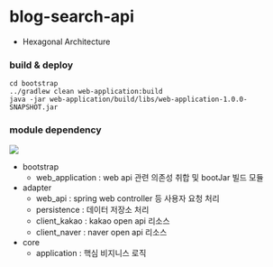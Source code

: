 # blog-search-api

-  Hexagonal Architecture

### build & deploy
```
cd bootstrap
../gradlew clean web-application:build
java -jar web-application/build/libs/web-application-1.0.0-SNAPSHOT.jar
```
### module dependency
![](http://www.plantuml.com/plantuml/png/RP1DRiOW34Jtd88Bv0fLRX9DZ5KX4cE1MnPLxzxG_BJvb9KVUcCnC5P3iOzrSKv12U_iAHVsNyvli6eM5lDGNIB1OXQFweFx_eiZG8tBoqRZUOB6dcxRl3dbKcCr5kBkeJTBIzp69FZaygj9ddn2GjvzSl_xp3bRjG9zQdH_HqDVRF33yBRNF0_X1EX591VsAtl-o49F8Bae7UH6bj0_-0S0)
- bootstrap
    - web_application : web api 관련 의존성 취합 및 bootJar 빌드 모듈
- adapter
    - web_api : spring web controller 등 사용자 요청 처리
    - persistence : 데이터 저장소 처리 
    - client_kakao : kakao open api 리소스 
    - client_naver : naver open api 리소스
- core
    - application : 핵심 비지니스 로직

